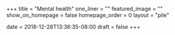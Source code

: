 +++
title = "Mental health"
one_liner = ""
featured_image = ""
show_on_homepage = false
homepage_order = 0
layout = "pile"

date = 2018-12-28T13:36:35-08:00
draft = false
+++
